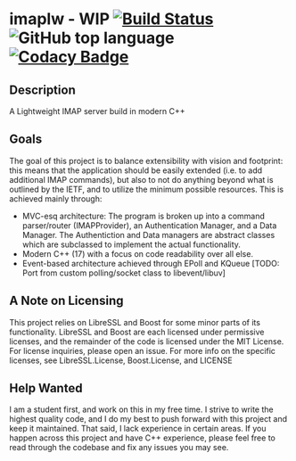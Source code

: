 # imaplw - WIP [![Build Status](https://travis-ci.com/ztipnis/imaplw.svg?branch=master)](https://travis-ci.com/ztipnis/imaplw) ![GitHub top language](https://img.shields.io/github/languages/top/ztipnis/imaplw) [![Codacy Badge](https://api.codacy.com/project/badge/Grade/1b53779bb2554982836ead4d37256113)](https://app.codacy.com/manual/ztipnis/imaplw?utm_source=github.com&utm_medium=referral&utm_content=ztipnis/imaplw&utm_campaign=Badge_Grade_Dashboard)

## Description
A Lightweight IMAP server build in modern C++

## Goals
The goal of this project is to balance extensibility with vision and footprint: this means that the application should be easily extended (i.e. to add additional IMAP commands), but also to not do anything beyond what is outlined by the IETF, and to utilize the minimum possible resources.
This is achieved mainly through:
  * MVC-esq architecture: The program is broken up into a command parser/router (IMAPProvider), an Authentication Manager, and a Data Manager. The Authentiction and Data managers are abstract classes which are subclassed to implement the actual functionality.
  * Modern C++ (17) with a focus on code readability over all else.
  * Event-based architecture achieved through EPoll and KQueue [TODO: Port from custom polling/socket class to libevent/libuv]

## A Note on Licensing
This project relies on LibreSSL and Boost for some minor parts of its functionality. LibreSSL and Boost are each licensed under permissive licenses, and the remainder of the code is licensed under the MIT License. For license inquiries, please open an issue. For more info on the specific licenses, see LibreSSL.License, Boost.License, and LICENSE

## Help Wanted
I am a student first, and work on this in my free time. I strive to write the highest quality code, and I do my best to push forward with this project and keep it maintained. That said, I lack experience in certain areas. If you happen across this project and have C++ experience, please feel free to read through the codebase and fix any issues you may see.